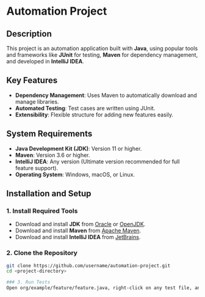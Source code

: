 # Automation Project

## Description
This project is an automation application built with **Java**, using popular tools and frameworks like **JUnit** for testing, **Maven** for dependency management, and developed in **IntelliJ IDEA**.

## Key Features
- **Dependency Management**: Uses Maven to automatically download and manage libraries.
- **Automated Testing**: Test cases are written using JUnit.
- **Extensibility**: Flexible structure for adding new features easily.

## System Requirements
- **Java Development Kit (JDK)**: Version 11 or higher.
- **Maven**: Version 3.6 or higher.
- **IntelliJ IDEA**: Any version (Ultimate version recommended for full feature support).
- **Operating System**: Windows, macOS, or Linux.

## Installation and Setup

### 1. Install Required Tools
- Download and install **JDK** from [Oracle](https://www.oracle.com/java/technologies/javase-downloads.html) or [OpenJDK](https://openjdk.org/).
- Download and install **Maven** from [Apache Maven](https://maven.apache.org/download.cgi).
- Download and install **IntelliJ IDEA** from [JetBrains](https://www.jetbrains.com/idea/download/).

### 2. Clone the Repository
```bash
git clone https://github.com/username/automation-project.git
cd <project-directory>

### 3. Run Tests
Open org/example/feature/feature.java, right-click on any test file, and select Run Test.
